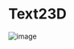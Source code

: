 # Text23D
![image](https://github.com/Tharun-Anand/Text23D/assets/87030065/d6f82f95-0536-4f0e-af0d-21f01aa57b50)
